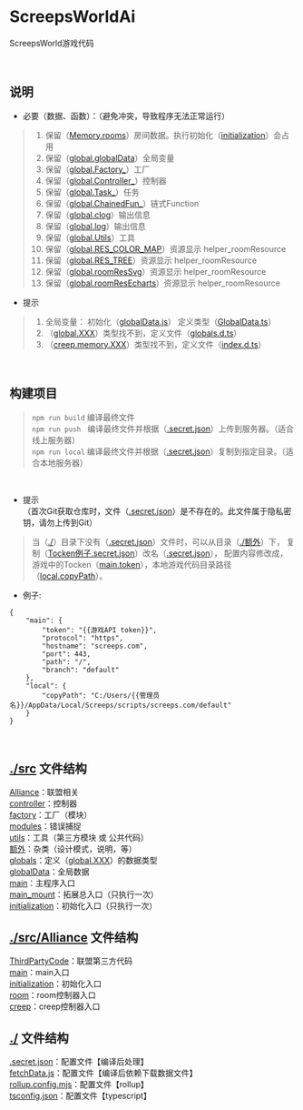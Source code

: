 # ScreepsWorldAi
ScreepsWorld游戏代码

<br>

## 说明
* 必要（数据、函数）：（避免冲突，导致程序无法正常运行）
> 1. 保留（[Memory.rooms]()）房间数据。执行初始化（[initialization](./src/Alliance/initialization)）会占用<br>
> 2. 保留（[global.globalData]()）全局变量
> 2. 保留（[global.Factory_]()）工厂
> 3. 保留（[global.Controller_]()）控制器
> 4. 保留（[global.Task_]()）任务
> 5. 保留（[global.ChainedFun_]()）链式Function
> 6. 保留（[global.clog]()）输出信息
> 7. 保留（[global.log]()）输出信息
> 8. 保留（[global.Utils]()）工具
> 9. 保留（[global.RES_COLOR_MAP]()）资源显示 helper_roomResource
> 10. 保留（[global.RES_TREE]()）资源显示 helper_roomResource
> 11. 保留（[global.roomResSvg]()）资源显示 helper_roomResource
> 12. 保留（[global.roomResEcharts]()）资源显示 helper_roomResource
* 提示
> 1. 全局变量：
     初始化（[globalData.js](./src/globalData.js)）
     定义类型（[GlobalData.ts](./src/globals/GlobalData.ts)）
> 2. （[global.XXX]()）类型找不到，定义文件（[globals.d.ts](./src/globals.d.ts)）
> 3. （[creep.memory.XXX]()）类型找不到，定义文件（[index.d.ts](./src/index.d.ts)）

<br>

## 构建项目
> `npm run build`
编译最终文件<br>
> `npm run push`&nbsp;&nbsp;
编译最终文件并根据（[.secret.json](./.secret.json)）上传到服务器。（适合线上服务器）<br>
> `npm run local`
编译最终文件并根据（[.secret.json](./.secret.json)）复制到指定目录。（适合本地服务器）<br>
<br>

* 提示 <br>
（首次Git获取仓库时，文件（[.secret.json](./.secret.json)）是不存在的。此文件属于隐私密钥，请勿上传到Git）
> 当（[./](./)）目录下没有（[.secret.json](./.secret.json)）文件时，可以从目录（[./额外](./额外)）下，
复制（[Tocken例子.secret.json](./额外/Tocken例子.secret.json)）改名（[.secret.json](./.secret.json)），
配置内容修改成，游戏中的Tocken（[main.token]()），本地游戏代码目录路径（[local.copyPath]()）。

* 例子:
```
{
	"main": {
		"token": "{{游戏API token}}",
		"protocol": "https",
		"hostname": "screeps.com",
		"port": 443,
		"path": "/",
		"branch": "default"
	},
	"local": {
		"copyPath": "C:/Users/{{管理员名}}/AppData/Local/Screeps/scripts/screeps.com/default"
	}
}
```

<br>

## [./src](./src) 文件结构
[Alliance](./src/Alliance)：联盟相关<br>
[controller](./src/controller)：控制器 <br>
[factory](./src/factory)：工厂（模块） <br>
[modules](./src/modules)：错误捕捉 <br>
[utils](./src/utils)：工具（第三方模块 或 公共代码） <br>
[额外](./额外)：杂类（设计模式，说明，等） <br>
[globals](./globals)：定义（[global.XXX]()）的数据类型 <br>
[globalData](./src/globalData.js)：全局数据 <br>
[main](./src/main.js)：主程序入口 <br>
[main_mount](./src/main_mount.js)：拓展总入口（只执行一次） <br>
[initialization](./src/initialization.js)：初始化入口（只执行一次）<br>

## [./src/Alliance](./src/Alliance) 文件结构
[ThirdPartyCode](./src/Alliance/ThirdPartyCode)：联盟第三方代码<br>
[main](./src/Alliance/main)：main入口<br>
[initialization](./src/Alliance/initialization)：初始化入口<br>
[room](./src/Alliance/room)：room控制器入口<br>
[creep](./src/Alliance/creep)：creep控制器入口<br>

## [./](./) 文件结构
[.secret.json](./.secret.json)：配置文件【编译后处理】<br>
[fetchData.js](./fetchData.js)：配置文件【编译后依赖下载数据文件】<br>
[rollup.config.mjs](./rollup.config.mjs)：配置文件【rollup】<br>
[tsconfig.json](./tsconfig.json)：配置文件【typescript】<br>

